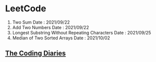 # LeetCode

1. Two Sum Date : 2021/09/22
2. Add Two Numbers Date : 2021/09/22
3. Longest Substring Without Repeating Characters Date : 2021/09/25
4. Median of Two Sorted Arrays Date : 2021/10/02

## [The Coding Diaries](https://hackmd.io/@AndyKuo/LeetCode)

